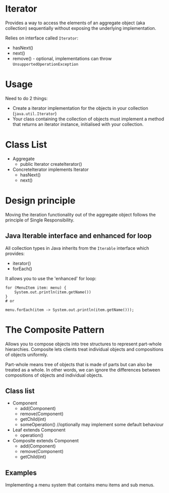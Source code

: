 # Iterator

Provides a way to access the elements of an aggregate object (aka collection) sequentially without
exposing the underlying implementation.


Relies on interface called `Iterator`:
* hasNext()
* next()
* remove() - optional, implementations can throw `UnsupportedOperationException`

# Usage

Need to do 2 things:
* Create a iterator implementation for the objects in your collection (`java.util.Iterator`)
* Your class containing the collection of objects must implement a method that
returns an iterator instance, initialised with your collection.


# Class List

* Aggregate
  * public Iterator createIterator()
* ConcreteIterator implements Iterator
  * hasNext()
  * next()


# Design principle

Moving the iteration functionality out of the aggregate object follows the principle of
Single Responsibility.


## Java Iterable interface and enhanced for loop

All collection types in Java inherits from the `Iterable` interface which provides:
* iterator()
* forEach()

It allows you to use the 'enhanced' for loop:

```
for (MenuItem item: menu) {
    System.out.println(item.getName())
}
# or

menu.forEach(item -> System.out.println(item.getName()));
```


# The Composite Pattern

Allows you to compose objects into tree structures to represent part-whole hierarchies.
Composite lets clients treat individual objects and compositions of objects uniformly.

Part-whole means tree of objects that is made of parts but can also be treated as a whole.
In other words, we can ignore the differences between compositions of objects and individual objects.


## Class list

* Component 
  * add(Component)
  * remove(Component)
  * getChild(int)
  * someOperation()  //optionally may implement some default behaviour
* Leaf extends Component
  * operation()
* Composite extends Component
  * add(Component)
  * remove(Component)
  * getChild(int)


## Examples

Implementing a menu system that contains menu items and sub menus.
